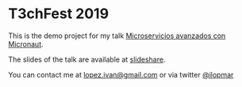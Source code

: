 # T3chFest 2019 #

This is the demo project for my talk [Microservicios avanzados con Micronaut](https://t3chfest.uc3m.es/2019/programa/microservicios-avanzados-con-micronaut/).

The slides of the talk are available at [slideshare](https://www.slideshare.net/ilopmar/t3chfest-2019-microservicios-avanzados-con-micronaut).

You can contact me at lopez.ivan@gmail.com or via twitter [@ilopmar](https://twitter.com/ilopmar)


